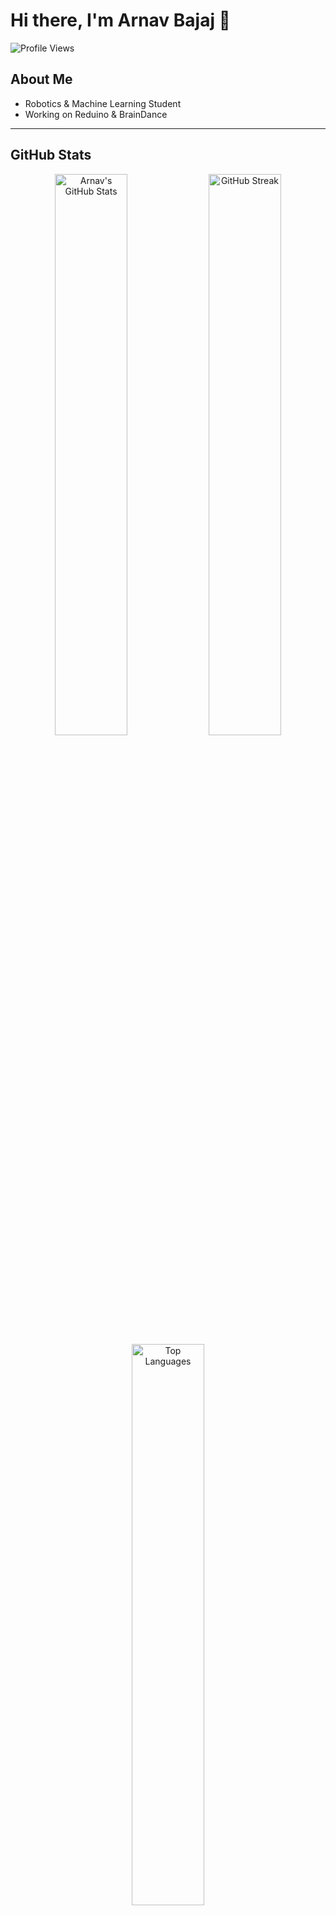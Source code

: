 # Hi there, I'm Arnav Bajaj 👋

![Profile Views](https://komarev.com/ghpvc/?username=ArnavBajaj&label=Profile%20Views&color=0e75b6&style=flat)

## About Me

- Robotics & Machine Learning Student
- Working on Reduino & BrainDance

---

## GitHub Stats

<div align="center">
  <img src="https://github-readme-stats.vercel.app/api?username=Jackhammer9&show_icons=true&theme=ambient_gradient" alt="Arnav's GitHub Stats" width="48%" />
  <img src="https://github-readme-streak-stats.herokuapp.com/?user=Jackhammer9&theme=ambient_gradient" alt="GitHub Streak" width="48%" />
  <img src="https://github-readme-stats.vercel.app/api/top-langs/?username=Jackhammer9&layout=compact&theme=ambient_gradient" alt="Top Languages" width="48%" />
</div>

---

## Tech Stack

![Python](https://img.shields.io/badge/Python-3776AB?style=for-the-badge&logo=python&logoColor=white)
![TensorFlow](https://img.shields.io/badge/TensorFlow-FF6F00?style=for-the-badge&logo=tensorflow&logoColor=white)
![PyTorch](https://img.shields.io/badge/PyTorch-EE4C2C?style=for-the-badge&logo=pytorch&logoColor=white)
![Django](https://img.shields.io/badge/Django-092E20?style=for-the-badge&logo=django&logoColor=white)
![Arduino](https://img.shields.io/badge/Arduino-00979D?style=for-the-badge&logo=arduino&logoColor=white)

---

## Trophies

![GitHub Trophies](https://github-profile-trophy-roan.vercel.app/?username=Jackhammer9&theme=monokai)

---

## Projects & Contributions

[![ReadMe Card](https://github-readme-stats.vercel.app/api/pin/?username=Jackhammer9&repo=RedDownloader&theme=ambient_gradient)](https://github.com/Jackhammer9/RedDownloader)
[![ReadMe Card](https://github-readme-stats.vercel.app/api/pin/?username=Jackhammer9&repo=Reduino&theme=ambient_gradient)](https://github.com/Jackhammer9/Reduino)

---

## Connect with Me

[![LinkedIn](https://img.shields.io/badge/LinkedIn-0A66C2?style=for-the-badge&logo=linkedin&logoColor=white)](https://linkedin.com/in/arnav-bajaj) 
[![GitHub](https://img.shields.io/badge/GitHub-181717?style=for-the-badge&logo=github&logoColor=white)](https://github.com/Jackhammer9) 
